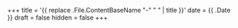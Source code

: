 +++
title = '{{ replace .File.ContentBaseName "-" " " | title }}'
date = {{ .Date }}
draft = false
hidden = false
+++

